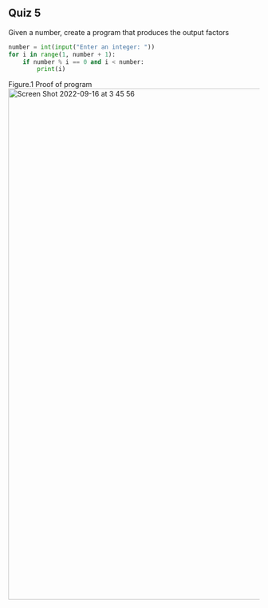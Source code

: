 ## Quiz 5 ##

Given a number, create a program that produces the output factors
```.py
number = int(input("Enter an integer: "))
for i in range(1, number + 1):
    if number % i == 0 and i < number:
        print(i)
```

Figure.1 Proof of program 
<img width="1025" alt="Screen Shot 2022-09-16 at 3 45 56" src="https://user-images.githubusercontent.com/105724334/190485223-0d821b3b-0626-4f75-a178-7a7f724d5075.png">
